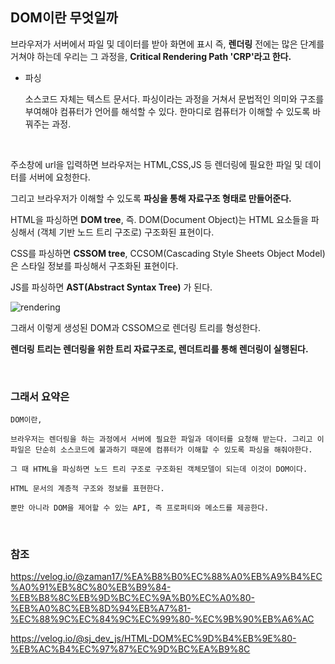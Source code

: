 ## DOM이란 무엇일까

브라우저가 서버에서 파일 및 데이터를 받아 화면에 표시 즉, **렌더링** 전에는 많은 단계를 거쳐야 하는데 우리는 그 과정을, **Critical Rendering Path 'CRP'라고 한다.**

- 파싱

  소스코드 자체는 텍스트 문서다. 파싱이라는 과정을 거쳐서 문법적인 의미와 구조를 부여해야 컴퓨터가 언어를 해석할 수 있다. 한마디로 컴퓨터가 이해할 수 있도록 바꿔주는 과정.

<br />

주소창에 url을 입력하면 브라우저는 HTML,CSS,JS 등 렌더링에 필요한 파일 및 데이터를 서버에 요청한다.

그리고 브라우저가 이해할 수 있도록 **파싱을 통해 자료구조 형태로 만들어준다.**

HTML을 파싱하면 **DOM tree**, 즉. DOM(Document Object)는 HTML 요소들을 파싱해서 (객체 기반 노드 트리 구조로) 구조화된 표현이다.

CSS를 파싱하면 **CSSOM tree**, CCSOM(Cascading Style Sheets Object Model)은 스타일 정보를 파싱해서 구조화된 표현이다.

JS를 파싱하면 **AST(Abstract Syntax Tree)** 가 된다.

![rendering](https://github.com/yookeunbyul/cs-study/assets/91243651/727fcc72-c284-4749-b403-f404d3f419d7)

그래서 이렇게 생성된 DOM과 CSSOM으로 렌더링 트리를 형성한다.

**렌더링 트리는 렌더링을 위한 트리 자료구조로, 렌더트리를 통해 렌더링이 실행된다.**

<br />

### 그래서 요약은

```
DOM이란,

브라우저는 렌더링을 하는 과정에서 서버에 필요한 파일과 데이터를 요청해 받는다. 그리고 이 파일은 단순히 소스코드에 불과하기 때문에 컴퓨터가 이해할 수 있도록 파싱을 해줘야한다.

그 때 HTML을 파싱하면 노드 트리 구조로 구조화된 객체모델이 되는데 이것이 DOM이다.

HTML 문서의 계층적 구조와 정보를 표현한다.

뿐만 아니라 DOM을 제어할 수 있는 API, 즉 프로퍼티와 메소드를 제공한다.
```

<br />

### 참조

https://velog.io/@zaman17/%EA%B8%B0%EC%88%A0%EB%A9%B4%EC%A0%91%EB%8C%80%EB%B9%84-%EB%B8%8C%EB%9D%BC%EC%9A%B0%EC%A0%80-%EB%A0%8C%EB%8D%94%EB%A7%81-%EC%88%9C%EC%84%9C%EC%99%80-%EC%9B%90%EB%A6%AC

https://velog.io/@sj_dev_js/HTML-DOM%EC%9D%B4%EB%9E%80-%EB%AC%B4%EC%97%87%EC%9D%BC%EA%B9%8C
